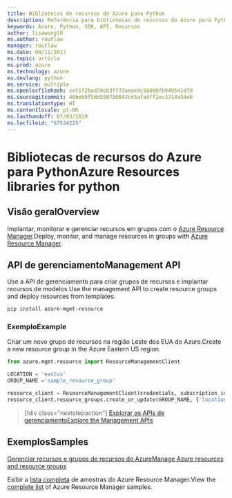 ```yaml
---
title: Bibliotecas de recursos do Azure para Python
description: Referência para bibliotecas de recursos do Azure para Python
keywords: Azure, Python, SDK, API, Recursos
author: lisawong19
ms.author: routlaw
manager: routlaw
ms.date: 08/11/2017
ms.topic: article
ms.prod: azure
ms.technology: azure
ms.devlang: python
ms.service: multiple
ms.openlocfilehash: cef1f2bad7dcb3ff73aeae9c56000fb949541df9
ms.sourcegitcommit: 46bebbf5dd558750043ce5afadff2ec3714a54e6
ms.translationtype: HT
ms.contentlocale: pt-BR
ms.lasthandoff: 07/03/2019
ms.locfileid: "67534225"
---
```

# <a name="azure-resources-libraries-for-python"></a><span data-ttu-id="13b30-104">Bibliotecas de recursos do Azure para Python</span><span class="sxs-lookup"><span data-stu-id="13b30-104">Azure Resources libraries for python</span></span>

## <a name="overview"></a><span data-ttu-id="13b30-105">Visão geral</span><span class="sxs-lookup"><span data-stu-id="13b30-105">Overview</span></span> 
<span data-ttu-id="13b30-106">Implantar, monitorar e gerenciar recursos em grupos com o [Azure Resource Manager](https://docs.microsoft.com/en-us/azure/azure-resource-manager/resource-group-overview).</span><span class="sxs-lookup"><span data-stu-id="13b30-106">Deploy, monitor, and manage resources in groups with [Azure Resource Manager](https://docs.microsoft.com/en-us/azure/azure-resource-manager/resource-group-overview).</span></span>

## <a name="management-api"></a><span data-ttu-id="13b30-107">API de gerenciamento</span><span class="sxs-lookup"><span data-stu-id="13b30-107">Management API</span></span>
<span data-ttu-id="13b30-108">Use a API de gerenciamento para criar grupos de recursos e implantar recursos de modelos.</span><span class="sxs-lookup"><span data-stu-id="13b30-108">Use the management API to create resource groups and deploy resources from templates.</span></span>

```bash
pip install azure-mgmt-resource
```
### <a name="example"></a><span data-ttu-id="13b30-109">Exemplo</span><span class="sxs-lookup"><span data-stu-id="13b30-109">Example</span></span> 
<span data-ttu-id="13b30-110">Criar um novo grupo de recursos na região Leste dos EUA do Azure.</span><span class="sxs-lookup"><span data-stu-id="13b30-110">Create a new resource group in the Azure Eastern US region.</span></span>

```python
from azure.mgmt.resource import ResourceManagementClient

LOCATION = 'eastus'
GROUP_NAME ='sample_resource_group'

resource_client = ResourceManagementClient(credentials, subscription_id)
resource_client.resource_groups.create_or_update(GROUP_NAME, {'location': LOCATION})
```

> [!div class="nextstepaction"]
> [<span data-ttu-id="13b30-111">Explorar as APIs de gerenciamento</span><span class="sxs-lookup"><span data-stu-id="13b30-111">Explore the Management APIs</span></span>](/python/api/overview/azure/azure.mgmt.resource)

## <a name="samples"></a><span data-ttu-id="13b30-112">Exemplos</span><span class="sxs-lookup"><span data-stu-id="13b30-112">Samples</span></span>
[<span data-ttu-id="13b30-113">Gerenciar recursos e grupos de recursos do Azure</span><span class="sxs-lookup"><span data-stu-id="13b30-113">Manage Azure resources and resource groups</span></span>](https://github.com/Azure-Samples/resource-manager-python-resources-and-groups)

<span data-ttu-id="13b30-114">Exibir a [lista completa](https://azure.microsoft.com/resources/samples/?platform=python&term=resource) de amostras do Azure Resource Manager.</span><span class="sxs-lookup"><span data-stu-id="13b30-114">View the [complete list](https://azure.microsoft.com/resources/samples/?platform=python&term=resource) of Azure Resource Manager samples.</span></span>

